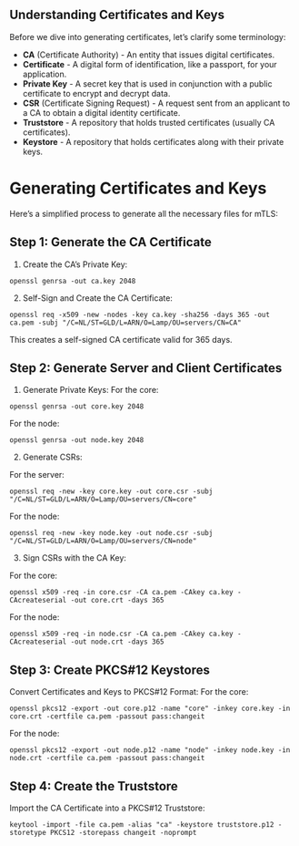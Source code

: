 ## Understanding Certificates and Keys
Before we dive into generating certificates, let’s clarify some terminology:

- **CA** (Certificate Authority) - An entity that issues digital certificates.
- **Certificate** - A digital form of identification, like a passport, for your application.
- **Private Key** - A secret key that is used in conjunction with a public certificate to encrypt and decrypt data.
- **CSR** (Certificate Signing Request) - A request sent from an applicant to a CA to obtain a digital identity certificate.
- **Truststore** - A repository that holds trusted certificates (usually CA certificates).
- **Keystore** - A repository that holds certificates along with their private keys.

# Generating Certificates and Keys
Here’s a simplified process to generate all the necessary files for mTLS:

## Step 1: Generate the CA Certificate

1. Create the CA’s Private Key:
```shell
openssl genrsa -out ca.key 2048
```

2. Self-Sign and Create the CA Certificate:

```shell
openssl req -x509 -new -nodes -key ca.key -sha256 -days 365 -out ca.pem -subj "/C=NL/ST=GLD/L=ARN/O=Lamp/OU=servers/CN=CA"
```
This creates a self-signed CA certificate valid for 365 days.


## Step 2: Generate Server and Client Certificates
1. Generate Private Keys:
For the core: 
```shell
openssl genrsa -out core.key 2048
```

For the node: 
```shell
openssl genrsa -out node.key 2048
```

2. Generate CSRs:

For the server: 
```shell
openssl req -new -key core.key -out core.csr -subj "/C=NL/ST=GLD/L=ARN/O=Lamp/OU=servers/CN=core"
```

For the node: 
```shell
openssl req -new -key node.key -out node.csr -subj "/C=NL/ST=GLD/L=ARN/O=Lamp/OU=servers/CN=node"
```

3. Sign CSRs with the CA Key:

For the core: 
```shell
openssl x509 -req -in core.csr -CA ca.pem -CAkey ca.key -CAcreateserial -out core.crt -days 365
```

For the node: 
```shell
openssl x509 -req -in node.csr -CA ca.pem -CAkey ca.key -CAcreateserial -out node.crt -days 365
```

## Step 3: Create PKCS#12 Keystores
Convert Certificates and Keys to PKCS#12 Format:
For the core: 
```shell
openssl pkcs12 -export -out core.p12 -name "core" -inkey core.key -in core.crt -certfile ca.pem -passout pass:changeit
```

For the node: 
```shell
openssl pkcs12 -export -out node.p12 -name "node" -inkey node.key -in node.crt -certfile ca.pem -passout pass:changeit
```

## Step 4: Create the Truststore
Import the CA Certificate into a PKCS#12 Truststore:
```shell
keytool -import -file ca.pem -alias "ca" -keystore truststore.p12 -storetype PKCS12 -storepass changeit -noprompt
```